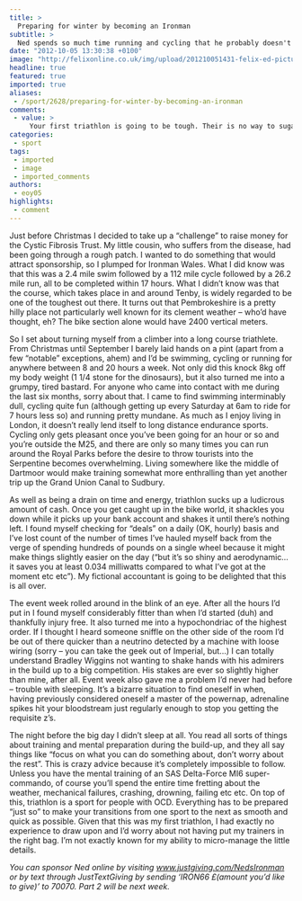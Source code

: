 ```yaml
---
title: >
  Preparing for winter by becoming an Ironman
subtitle: >
  Ned spends so much time running and cycling that he probably doesn't have a degree to come back to... all for charity, so, worth it?
date: "2012-10-05 13:30:38 +0100"
image: "http://felixonline.co.uk/img/upload/201210051431-felix-ed-picture.jpg"
headline: true
featured: true
imported: true
aliases:
 - /sport/2628/preparing-for-winter-by-becoming-an-ironman
comments:
 - value: >
     Your first triathlon is going to be tough. Their is no way to sugar coat it. Go into it with the goal of hanivg fun and finishing it. Focus on your strengths. Running. Run 4-5 times a week and mix 2-4 days of biking in there. Make sure you do some brick workouts (ie. bike and then run workout right afterwords). Mix in some swim training when you can, and make sure your comfortable in open water (lake, ponds, river). This is prob more important than actually being good at swimming. Also, practice your transitions (taking off wetsuit, getting on bike, putting on running shoes), you can save alot of time, just by being good in between the swim, bike, and run.The training program you mentioned is decent, but it depends on what the distance of the triathlon is. Sprint Distance, Olympic Distance, other? I would personally always take one day off a week. I also don't substitute strength workout for a cardio workout, because the cardio is much more important in triathlon. The min amount of time you should spend trai
categories:
 - sport
tags:
 - imported
 - image
 - imported_comments
authors:
 - eoy05
highlights:
 - comment
---
```


Just before Christmas I decided to take up a “challenge” to raise money for the Cystic Fibrosis Trust. My little cousin, who suffers from the disease, had been going through a rough patch. I wanted to do something that would attract sponsorship, so I plumped for Ironman Wales. What I did know was that this was a 2.4 mile swim followed by a 112 mile cycle followed by a 26.2 mile run, all to be completed within 17 hours. What I didn’t know was that the course, which takes place in and around Tenby, is widely regarded to be one of the toughest out there. It turns out that Pembrokeshire is a pretty hilly place not particularly well known for its clement weather – who’d have thought, eh? The bike section alone would have 2400 vertical meters.

So I set about turning myself from a climber into a long course triathlete. From Christmas until September I barely laid hands on a pint (apart from a few “notable” exceptions, ahem) and I’d be swimming, cycling or running for anywhere between 8 and 20 hours a week. Not only did this knock 8kg off my body weight (1 1/4 stone for the dinosaurs), but it also turned me into a grumpy, tired bastard. For anyone who came into contact with me during the last six months, sorry about that. I came to find swimming interminably dull, cycling quite fun (although getting up every Saturday at 6am to ride for 7 hours less so) and running pretty mundane. As much as I enjoy living in London, it doesn’t really lend itself to long distance endurance sports. Cycling only gets pleasant once you’ve been going for an hour or so and you’re outside the M25, and there are only so many times you can run around the Royal Parks before the desire to throw tourists into the Serpentine becomes overwhelming. Living somewhere like the middle of Dartmoor would make training somewhat more enthralling than yet another trip up the Grand Union Canal to Sudbury.

As well as being a drain on time and energy, triathlon sucks up a ludicrous amount of cash. Once you get caught up in the bike world, it shackles you down while it picks up your bank account and shakes it until there’s nothing left. I found myself checking for “deals” on a daily (OK, hourly) basis and I’ve lost count of the number of times I’ve hauled myself back from the verge of spending hundreds of pounds on a single wheel because it might make things slightly easier on the day (“but it’s so shiny and aerodynamic… it saves you at least 0.034 milliwatts compared to what I’ve got at the moment etc etc”). My fictional accountant is going to be delighted that this is all over.

The event week rolled around in the blink of an eye. After all the hours I’d put in I found myself considerably fitter than when I’d started (duh) and thankfully injury free. It also turned me into a hypochondriac of the highest order. If I thought I heard someone sniffle on the other side of the room I’d be out of there quicker than a neutrino detected by a machine with loose wiring (sorry – you can take the geek out of Imperial, but...) I can totally understand Bradley Wiggins not wanting to shake hands with his admirers in the build up to a big competition. His stakes are ever so slightly higher than mine, after all. Event week also gave me a problem I’d never had before – trouble with sleeping. It’s a bizarre situation to find oneself in when, having previously considered oneself a master of the powernap, adrenaline spikes hit your bloodstream just regularly enough to stop you getting the requisite z’s.

The night before the big day I didn’t sleep at all. You read all sorts of things about training and mental preparation during the build-up, and they all say things like “focus on what you can do something about, don’t worry about the rest”. This is crazy advice because it’s completely impossible to follow. Unless you have the mental training of an SAS Delta-Force MI6 super-commando, of course you’ll spend the entire time fretting about the weather, mechanical failures, crashing, drowning, failing etc etc. On top of this, triathlon is a sport for people with OCD. Everything has to be prepared “just so” to make your transitions from one sport to the next as smooth and quick as possible. Given that this was my first triathlon, I had exactly no experience to draw upon and I’d worry about not having put my trainers in the right bag. I’m not exactly known for my ability to micro-manage the little details.

_You can sponsor Ned online by visiting www.justgiving.com/NedsIronman or by text through JustTextGiving by sending ‘IRON66 £(amount you’d like to give)’ to 70070.
 Part 2 will be next week._
